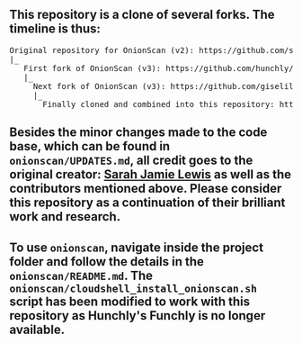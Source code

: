 ## This repository is a clone of several forks. The timeline is thus:

<pre>Original repository for OnionScan (v2): https://github.com/s-rah/onionscan - Last update in 2017.
|_
   First fork of OnionScan (v3): https://github.com/hunchly/funchly - until taken down in 2023.
   |_
     Next fork of OnionScan (v3): https://github.com/giselilla/funchly - Incomplete update with version 3 hidden service support.
     |_
       Finally cloned and combined into this repository: https://github.com/BurntOnions/onionscan3 - Code base updated to handle version 3 hidden services.
</pre>

## Besides the minor changes made to the code base, which can be found in <code>onionscan/UPDATES.md</code>, all credit goes to the original creator: <a href="https://github.com/s-rah/">Sarah Jamie Lewis</a> as well as the contributors mentioned above. Please consider this repository as a continuation of their brilliant work and research. 

## To use <code>onionscan</code>, navigate inside the project folder and follow the details in the <code>onionscan/README.md</code>. The <code>onionscan/cloudshell_install_onionscan.sh</code> script has been modified to work with this repository as Hunchly's Funchly is no longer available.